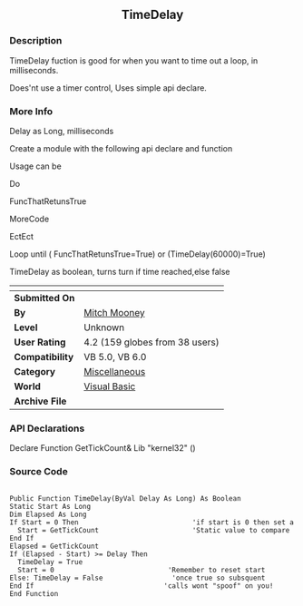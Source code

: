 ﻿<div align="center">

## TimeDelay


</div>

### Description

TimeDelay fuction is good for when you want to time out a loop, in milliseconds.

Does'nt use a timer control, Uses simple api declare.
 
### More Info
 
Delay as Long, milliseconds

Create a module with the following api declare and function

Usage can be

Do

FuncThatRetunsTrue

MoreCode

EctEct

Loop until ( FuncThatRetunsTrue=True) or (TimeDelay(60000)=True)

TimeDelay as boolean, turns turn if time reached,else false


<span>             |<span>
---                |---
**Submitted On**   |
**By**             |[Mitch Mooney](https://github.com/Planet-Source-Code/PSCIndex/blob/master/ByAuthor/mitch-mooney.md)
**Level**          |Unknown
**User Rating**    |4.2 (159 globes from 38 users)
**Compatibility**  |VB 5\.0, VB 6\.0
**Category**       |[Miscellaneous](https://github.com/Planet-Source-Code/PSCIndex/blob/master/ByCategory/miscellaneous__1-1.md)
**World**          |[Visual Basic](https://github.com/Planet-Source-Code/PSCIndex/blob/master/ByWorld/visual-basic.md)
**Archive File**   |[](https://github.com/Planet-Source-Code/mitch-mooney-timedelay__1-994/archive/master.zip)

### API Declarations

Declare Function GetTickCount& Lib "kernel32" ()


### Source Code

```

Public Function TimeDelay(ByVal Delay As Long) As Boolean
Static Start As Long
Dim Elapsed As Long
If Start = 0 Then                            'if start is 0 then set a
  Start = GetTickCount                       'Static value to compare
End If
Elapsed = GetTickCount
If (Elapsed - Start) >= Delay Then
  TimeDelay = True
  Start = 0                            'Remember to reset start
Else: TimeDelay = False                 'once true so subsquent
End If                                'calls wont "spoof" on you!
End Function
```

